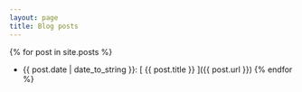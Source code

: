 ```yaml
---
layout: page
title: Blog posts
---
```

{% for post in site.posts %}
  * {{ post.date | date_to_string }}: [ {{ post.title }} ]({{ post.url }})
{% endfor %}